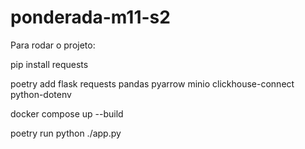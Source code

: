 # ponderada-m11-s2

Para rodar o projeto:

pip install requests

poetry add flask requests pandas pyarrow minio clickhouse-connect python-dotenv

docker compose up --build

poetry run python ./app.py
